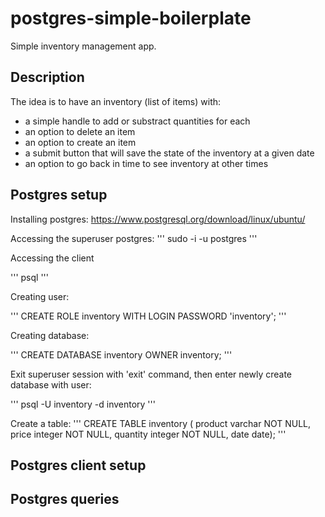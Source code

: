 # postgres-simple-boilerplate
Simple inventory management app.

## Description

The idea is to have an inventory (list of items) with:
- a simple handle to add or substract quantities for each
- an option to delete an item
- an option to create an item
- a submit button that will save the state of the inventory at a given date
- an option to go back in time to see inventory at other times

## Postgres setup

Installing postgres:
https://www.postgresql.org/download/linux/ubuntu/

Accessing the superuser postgres:
'''
    sudo -i -u postgres
'''

Accessing the client

'''
    psql
'''

Creating user:

'''
CREATE ROLE inventory WITH LOGIN PASSWORD 'inventory';
'''

Creating database:

'''
CREATE DATABASE inventory OWNER inventory;
'''

Exit superuser session with 'exit' command, then enter newly create database with user:

'''
psql -U inventory -d inventory
'''

Create a table:
'''
CREATE TABLE inventory (
product varchar NOT NULL,
price integer NOT NULL,
quantity integer NOT NULL,
date date);
'''

## Postgres client setup


## Postgres queries

